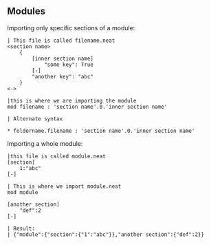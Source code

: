 ## Modules

Importing only specific sections of a module:

```
| This file is called filename.neat
<section name>
	{
		[inner section name]
			"some key": True
		[-]
		"another key": "abc"
	}
<->
```

```
|this is where we are importing the module
mod filename : 'section name'.0.'inner section name'

| Alternate syntax

* foldername.filename : 'section name'.0.'inner section name'
```

Importing a whole module:

```
|this file is called module.neat
[section]
	1:"abc"
[-]
```

```
| This is where we import module.neat
mod module

[another section]
	"def":2
[-]

| Result:
| {"module":{"section":{"1":"abc"}},"another section":{"def":2}}
```